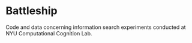 Battleship
==========

Code and data concerning information search experiments conducted at NYU Computational Cognition Lab.

